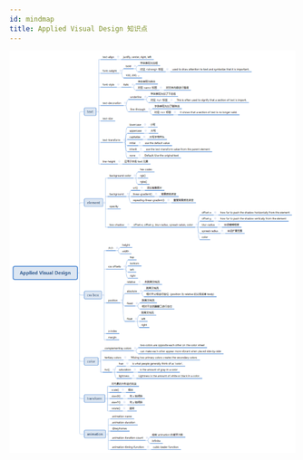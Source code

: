 ```yaml
---
id: mindmap
title: Applied Visual Design 知识点
---
```


![Applied Visual Design](../../assets/Applied-Visual-Design.png)